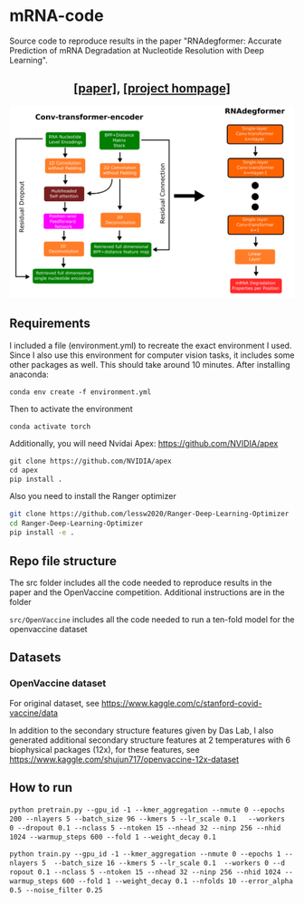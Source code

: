 # mRNA-code


Source code to reproduce results in the paper "RNAdegformer: Accurate Prediction of mRNA Degradation at Nucleotide Resolution with Deep Learning".
<div align="center">
  <h2> <a href= >[paper]</a >, <a href=https://academic.oup.com/bib/article/24/1/bbac581/6986359?login=false>[project hompage]</a ></h2>
</div>

<p align="center">
  <img src="https://raw.githubusercontent.com/Shujun-He/RNAdegformer/main/graphics/RNAdegformer.png?token=GHSAT0AAAAAABRGHIRII6LFDFJ7KPWZWBEAYY6X33Q"/>
</p>



## Requirements
I included a file (environment.yml) to recreate the exact environment I used. Since I also use this environment for computer vision tasks, it includes some other packages as well. This should take around 10 minutes. After installing anaconda:


```
conda env create -f environment.yml
```

Then to activate the environment

```
conda activate torch
```

Additionally, you will need Nvidai Apex: https://github.com/NVIDIA/apex

```
git clone https://github.com/NVIDIA/apex
cd apex
pip install .
```

Also you need to install the Ranger optimizer

```bash
git clone https://github.com/lessw2020/Ranger-Deep-Learning-Optimizer
cd Ranger-Deep-Learning-Optimizer
pip install -e .
```

## Repo file structure

The src folder includes all the code needed to reproduce results in the paper and the OpenVaccine competition. Additional instructions are in the folder


```src/OpenVaccine``` includes all the code needed to run a ten-fold model for the openvaccine dataset



## Datasets

### OpenVaccine dataset

For original dataset, see https://www.kaggle.com/c/stanford-covid-vaccine/data

In addition to the secondary structure features given by Das Lab, I also generated additional secondary structure features at 2 temperatures with 6 biophysical packages (12x), for these features, see https://www.kaggle.com/shujun717/openvaccine-12x-dataset

## How to run
```
python pretrain.py --gpu_id -1 --kmer_aggregation --nmute 0 --epochs 200 --nlayers 5 --batch_size 96 --kmers 5 --lr_scale 0.1   --workers
0 --dropout 0.1 --nclass 5 --ntoken 15 --nhead 32 --ninp 256 --nhid 1024 --warmup_steps 600 --fold 1 --weight_decay 0.1
```
```
python train.py --gpu_id -1 --kmer_aggregation --nmute 0 --epochs 1 --nlayers 5  --batch_size 16 --kmers 5 --lr_scale 0.1  --workers 0 --d
ropout 0.1 --nclass 5 --ntoken 15 --nhead 32 --ninp 256 --nhid 1024 --warmup_steps 600 --fold 1 --weight_decay 0.1 --nfolds 10 --error_alpha 0.5 --noise_filter 0.25
```

